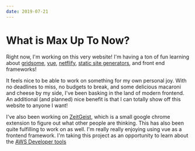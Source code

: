 ```yaml
---
date: 2019-07-21
---
```


# What is Max Up To Now?

Right now, I'm working on this very website! I'm having a ton of fun learning about [gridsome](https://gridsome.org/), [vue](https://vuejs.org/), [netflify](https://www.netlify.com/), [static site generators](https://www.staticgen.com/), and front end frameworks!

It feels nice to be able to work on something for my own personal joy. With no deadlines to miss, no budgets to break, and some delicious macaroni and cheese by my side, I've been basking in the land of modern frontend. An additional (and planned) nice benefit is that I can totally show off this website to anyone I want!

I've also been working on [ZeitGeist](https://github.com/ZeitgeistOrg), which is a small google chrome extension to figure out what other people are thinking. This has also been quite fulfilling to work on as well. I'm really really enjoying using vue as a frontend framework. I'm taking this project as an opportunity to learn about the [AWS Developer tools](https://aws.amazon.com/products/developer-tools/)

